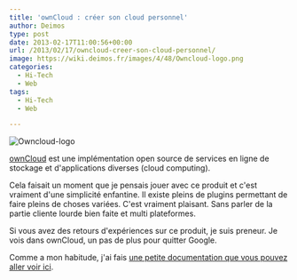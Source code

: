 ```yaml
---
title: 'ownCloud : créer son cloud personnel'
author: Deimos
type: post
date: 2013-02-17T11:00:56+00:00
url: /2013/02/17/owncloud-creer-son-cloud-personnel/
image: https://wiki.deimos.fr/images/4/48/Owncloud-logo.png
categories:
  - Hi-Tech
  - Web
tags:
  - Hi-Tech
  - Web

---
```

![Owncloud-logo](https://wiki.deimos.fr/images/4/48/Owncloud-logo.png)

[ownCloud][1] est une implémentation open source de services en ligne de stockage et d'applications diverses (cloud computing).

Cela faisait un moment que je pensais jouer avec ce produit et c'est vraiment d'une simplicité enfantine. Il existe pleins de plugins permettant de faire pleins de choses variées. C'est vraiment plaisant. Sans parler de la partie cliente lourde bien faite et multi plateformes.

Si vous avez des retours d'expériences sur ce produit, je suis preneur. Je vois dans ownCloud, un pas de plus pour quitter Google.

Comme a mon habitude, j'ai fais [une petite documentation que vous pouvez aller voir ici](http://wiki.deimos.fr/OwnCloud_:_cr%C3%A9er_son_cloud_personnel).

 [1]: http://owncloud.org/
